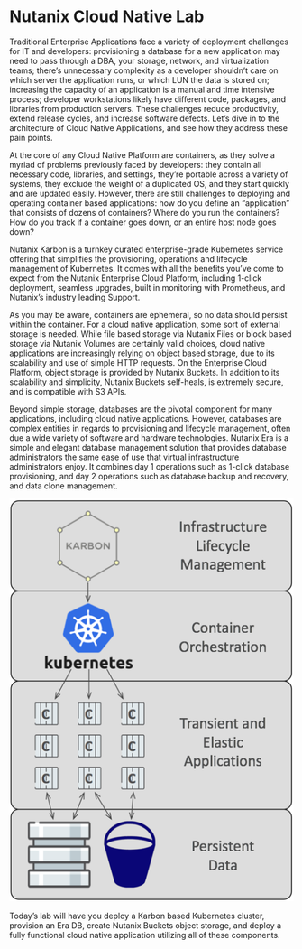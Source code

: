 # Nutanix Cloud Native Lab

Traditional Enterprise Applications face a variety of deployment challenges for IT and developers: provisioning a database for a new application may need to pass through a DBA, your storage, network, and virtualization teams; there’s unnecessary complexity as a developer shouldn’t care on which server the application runs, or which LUN the data is stored on; increasing the capacity of an application is a manual and time intensive process; developer workstations likely have different code, packages, and libraries from production servers. These challenges reduce productivity, extend release cycles, and increase software defects.  Let’s dive in to the architecture of Cloud Native Applications, and see how they address these pain points.

At the core of any Cloud Native Platform are containers, as they solve a myriad of problems previously faced by developers: they contain all necessary code, libraries, and settings, they’re portable across a variety of systems, they exclude the weight of a duplicated OS, and they start quickly and are updated easily. However, there are still challenges to deploying and operating container based applications: how do you define an “application” that consists of dozens of containers? Where do you run the containers? How do you track if a container goes down, or an entire host node goes down?

Nutanix Karbon is a turnkey curated enterprise-grade Kubernetes service offering that simplifies the provisioning, operations and lifecycle management of Kubernetes.  It comes with all the benefits you’ve come to expect from the Nutanix Enterprise Cloud Platform, including 1-click deployment, seamless upgrades, built in monitoring with Prometheus, and Nutanix’s industry leading Support.

As you may be aware, containers are ephemeral, so no data should persist within the container. For a cloud native application, some sort of external storage is needed. While file based storage via Nutanix Files or block based storage via Nutanix Volumes are certainly valid choices, cloud native applications are increasingly relying on object based storage, due to its scalability and use of simple HTTP requests. On the Enterprise Cloud Platform, object storage is provided by Nutanix Buckets.  In addition to its scalability and simplicity, Nutanix Buckets self-heals, is extremely secure, and is compatible with S3 APIs.

Beyond simple storage, databases are the pivotal component for many applications, including cloud native applications.  However, databases are complex entities in regards to provisioning and lifecycle management, often due a wide variety of software and hardware technologies.  Nutanix Era is a simple and elegant database management solution that provides database administrators the same ease of use that virtual infrastructure administrators enjoy.  It combines day 1 operations such as 1-click database provisioning, and day 2 operations such as database backup and recovery, and data clone management.

![Cloud Native Oscar Application Architecture](images/oscar-arch.png "Cloud Native Oscar Application Architecture") 

Today’s lab will have you deploy a Karbon based Kubernetes cluster, provision an Era DB, create Nutanix Buckets object storage, and deploy a fully functional cloud native application utilizing all of these components.
